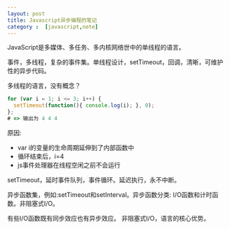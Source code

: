 ```yaml
---
layout: post
title: Javascript异步编程的笔记
category :  [javascript,note]
---
```


JavaScript是多媒体、多任务、多内核网络世中的单线程的语言。

事件，多线程，复杂的事件集。单线程设计，setTimeout，回调，清晰，可维护性的异步代码。

多线程的语言，没有概念？
```javascript
for (var i = 1; i <= 3; i++) {  
  setTimeout(function(){ console.log(i); }, 0);
};
# => 输出为 4 4 4
```
原因: 

- var i的变量的生命周期延伸到了内部函数中
- 循环结束后，i=4 
- js事件处理器在线程空闲之前不会运行

setTimeout，延时事件队列，事件循环。延迟执行，永不中断。

异步函数集，例如:setTimeout和setInterval。异步函数分类: I/O函数和计时函数。非阻塞式I/O。

有些I/O函数既有同步效应也有异步效应。 非阻塞式I/O，语言的核心优势。


